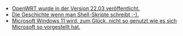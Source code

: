 * [OpenWRT wurde in der Version 22.03 veröffentlicht.](https://openwrt.org/releases/22.03/start)
* [Die Geschichte wenn man Shell-Skripte schreibt :-).](https://utcc.utoronto.ca/~cks/space/blog/programming/ShellScriptTemptation)
* [Microsoft Windows 11 wird, zum Glück, nicht so genutzt wie es sich Microsoft so vorgestellt hat.](https://www.borncity.com/blog/2022/04/24/windows-11-marktanteil-auf-xp-niveau-ist-die-euphorie-vorbei/)
